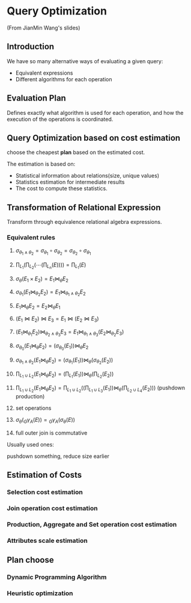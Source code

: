 # Query Optimization

(From JianMin Wang's slides)

## Introduction

We have so many alternative ways of evaluating a given query:

+ Equivalent expressions
+ Different algorithms for each operation

## Evaluation Plan

Defines exactly what algorithm is used for each operation, and how the execution of the operations is coordinated.

## Query Optimization based on cost estimation 

choose the cheapest **plan** based on the estimated cost.

The estimation is based on:

+ Statistical information about relations(size, unique values)
+ Statistics estimation for intermediate results
+ The cost to compute these statistics.

## Transformation of Relational Expression

Transform through equivalence relational algebra expressions.

### Equivalent rules

1. $\sigma_{\theta_1 \wedge \theta_2} = \sigma_{\theta_1} \circ \sigma_{\theta_2} = \sigma_{\theta_2} \circ \sigma_{\theta_1}$

2. $\prod_{L_1}(\prod_{L_2}( \cdots(\prod_{L_n}(E)))) = \prod_{L_1}(E)$

3. $\sigma_{\theta}(E_1 \times E_2) = E_1 \Join_\theta E_2$

4. $\sigma_{\theta_1}(E_1 \Join_{\theta_2}E_2) = E_1 \Join_{\theta_1 \wedge \theta_2} E_2$

5. $E_1 \Join_{\theta} E_2 = E_2 \Join_{\theta} E_1$

6. $(E_1 \Join E_2) \Join E_3 = E_1 \Join (E_2 \Join E_3)$

7. $(E_1 \Join_{\theta_1} E_2) \Join_{\theta_2 \wedge \theta_3} E_3 = E_1 \Join_{\theta_1 \wedge \theta_3} (E_2 \Join_{\theta_2} E_3)$

8. $\sigma_{\theta_0}(E_1 \Join_{\theta} E_2) = (\sigma_{\theta_0}(E_1)) \Join_{\theta} E_2$

9. $\sigma_{\theta_1 \wedge \theta_2}(E_1 \Join_{\theta} E_2) = (\sigma_{\theta_1}(E_1)) \Join_{\theta}(\sigma_{\theta_2}(E_2))$

10. $\prod_{L_1 \cup L_2}(E_1 \Join_{\theta} E_2) = (\prod_{L_1}(E_1)) \Join_{\theta}(\prod_{L_2}(E_2))$

11. $\prod_{L_1 \cup L_2}(E_1 \Join_{\theta} E_2) = \prod_{L_1 \cup L_2} ((\prod_{L_1 \cup L_3}(E_1)) \Join_\theta (\prod_{L_2 \cup L_4}(E_2)))$ (pushdown production)

12. set operations

13. $\sigma_{\theta}({}_G \gamma_A(E)) = {}_G\gamma_A(\sigma_\theta(E))$

14. full outer join is commutative

Usually used ones: 

pushdown something, reduce size earlier 

## Estimation of Costs

### Selection cost estimation

### Join operation cost estimation

### Production, Aggregate and Set operation cost estimation 

### Attributes scale estimation

## Plan choose

### Dynamic Programming Algorithm

### Heuristic optimization